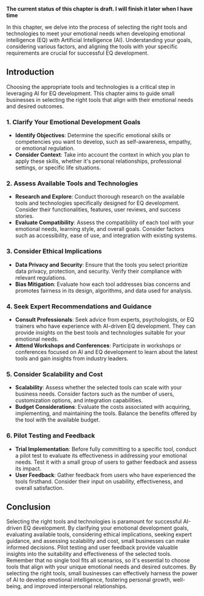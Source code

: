**The current status of this chapter is draft. I will finish it later when I have time**

In this chapter, we delve into the process of selecting the right tools and technologies to meet your emotional needs when developing emotional intelligence (EQ) with Artificial Intelligence (AI). Understanding your goals, considering various factors, and aligning the tools with your specific requirements are crucial for successful EQ development.

Introduction
------------

Choosing the appropriate tools and technologies is a critical step in leveraging AI for EQ development. This chapter aims to guide small businesses in selecting the right tools that align with their emotional needs and desired outcomes.

### 1. Clarify Your Emotional Development Goals

* **Identify Objectives**: Determine the specific emotional skills or competencies you want to develop, such as self-awareness, empathy, or emotional regulation.
* **Consider Context**: Take into account the context in which you plan to apply these skills, whether it's personal relationships, professional settings, or specific life situations.

### 2. Assess Available Tools and Technologies

* **Research and Explore**: Conduct thorough research on the available tools and technologies specifically designed for EQ development. Consider their functionalities, features, user reviews, and success stories.
* **Evaluate Compatibility**: Assess the compatibility of each tool with your emotional needs, learning style, and overall goals. Consider factors such as accessibility, ease of use, and integration with existing systems.

### 3. Consider Ethical Implications

* **Data Privacy and Security**: Ensure that the tools you select prioritize data privacy, protection, and security. Verify their compliance with relevant regulations.
* **Bias Mitigation**: Evaluate how each tool addresses bias concerns and promotes fairness in its design, algorithms, and data used for analysis.

### 4. Seek Expert Recommendations and Guidance

* **Consult Professionals**: Seek advice from experts, psychologists, or EQ trainers who have experience with AI-driven EQ development. They can provide insights on the best tools and technologies suitable for your emotional needs.
* **Attend Workshops and Conferences**: Participate in workshops or conferences focused on AI and EQ development to learn about the latest tools and gain insights from industry leaders.

### 5. Consider Scalability and Cost

* **Scalability**: Assess whether the selected tools can scale with your business needs. Consider factors such as the number of users, customization options, and integration capabilities.
* **Budget Considerations**: Evaluate the costs associated with acquiring, implementing, and maintaining the tools. Balance the benefits offered by the tool with the available budget.

### 6. Pilot Testing and Feedback

* **Trial Implementation**: Before fully committing to a specific tool, conduct a pilot test to evaluate its effectiveness in addressing your emotional needs. Test it with a small group of users to gather feedback and assess its impact.
* **User Feedback**: Gather feedback from users who have experienced the tools firsthand. Consider their input on usability, effectiveness, and overall satisfaction.

Conclusion
----------

Selecting the right tools and technologies is paramount for successful AI-driven EQ development. By clarifying your emotional development goals, evaluating available tools, considering ethical implications, seeking expert guidance, and assessing scalability and cost, small businesses can make informed decisions. Pilot testing and user feedback provide valuable insights into the suitability and effectiveness of the selected tools. Remember that no single tool fits all scenarios, so it's essential to choose tools that align with your unique emotional needs and desired outcomes. By selecting the right tools, small businesses can effectively harness the power of AI to develop emotional intelligence, fostering personal growth, well-being, and improved interpersonal relationships.
